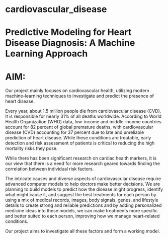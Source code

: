 # cardiovascular_disease

# Predictive Modeling for Heart Disease Diagnosis: A Machine Learning Approach 

 
 

# AIM: 

Our project mainly focuses on cardiovascular health, utilizing modern machine-learning techniques to investigate and predict the presence of heart disease.  

Every year, about 1.5 million people die from cardiovascular disease (CVD). It is responsible for nearly 31% of all deaths worldwide. According to World Health Organization (WHO) data, low-income and middle-income countries account for 82 percent of global premature deaths, with cardiovascular disease (CVD) accounting for 37 percent due to late and unreliable prediction of heart disease. While these conditions are treatable, early detection and risk assessment of patients is critical to reducing the high mortality risks they pose.  

While there has been significant research on cardiac health markers, it is our view that there is a need for more research geared towards finding the correlation between individual risk factors.  

The intricate causes and diverse aspects of cardiovascular disease require advanced computer models to help doctors make better decisions. We are planning to build models to predict how the disease might progress, identify what might cause it, and suggest the best treatments for each person by using  a mix of medical records, images, body signals, genes, and lifestyle details to create strong and reliable predictions and  by adding personalized medicine ideas into these models, we can make treatments more specific and better suited to each person, improving how we manage heart-related conditions. 

 
Our project aims to investigate all these factors and form a working model.  
